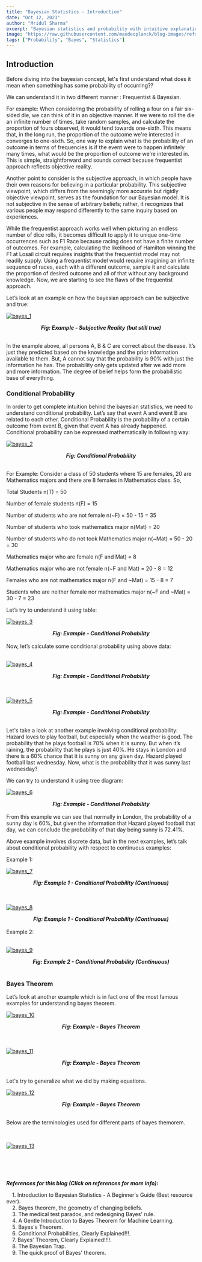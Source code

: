 ```yaml
---
title: "Bayesian Statistics - Introduction"
date: "Oct 12, 2023"
author: "Mridul Sharma"
excerpt: "Bayesian statistics and probability with intuitive explanations and conceptual examples."
image: "https://raw.githubusercontent.com/maxdecplanck/blog-images/refs/heads/main/bayes_images/cover.png"
tags: ["Probability", "Bayes", "Statistics"]
---
```


## Introduction

Before diving into the bayesian concept, let's first understand what does it mean when something has some probability of occurring??<br>

We can understand it in two different manner : Frequentist & Bayesian.

For example: When considering the probability of rolling a four on a fair six-sided die, we can think of it in an objective manner. If we were to roll the die an infinite number of times, take random samples, and calculate the proportion of fours observed, it would tend towards one-sixth. This means that, in the long run, the proportion of the outcome we're interested in converges to one-sixth. So, one way to explain what is the probability of an outcome in terms of frequencies is if the event were to happen infinitely many times, what would be the proportion of outcome we’re interested in. This is simple, straightforward and sounds correct because frequentist approach reflects objective reality.

Another point to consider is the subjective approach, in which people have their own reasons for believing in a particular probability. This subjective viewpoint, which differs from the seemingly more accurate but rigidly objective viewpoint, serves as the foundation for our Bayesian model. It is not subjective in the sense of arbitrary beliefs; rather, it recognizes that various people may respond differently to the same inquiry based on experiences.

While the frequentist approach works well when picturing an endless number of dice rolls, it becomes difficult to apply it to unique one-time occurrences such as F1 Race because racing does not have a finite number of outcomes. For example, calculating the likelihood of Hamilton winning the F1 at Losail circuit requires insights that the frequentist model may not readily supply. Using a frequentist model would require imagining an infinite sequence of races, each with a different outcome, sample it and calculate the proportion of desired outcome and all of that without any background knowledge. Now, we are starting to see the flaws of the frequentist approach.

Let’s look at an example on how the bayesian approach can be subjective and true:
<br>

[![bayes_1](https://raw.githubusercontent.com/maxdecplanck/blog-images/refs/heads/main/bayes_images/bayes_1.png)](javascript:void(0);)

<div style="text-align: center;">
  <i><b>Fig: Example - Subjective Reality (but still true) </b></i>
</div>

<br>

In the example above, all persons A, B & C are correct about the disease. It’s just they predicted based on the knowledge and the prior information available to them. But, A  cannot say that the probability is 90% with just the information he has. The probability only gets updated after we add more and more information. The degree of belief helps form the probabilistic base of everything.


### Conditional Probability

In order to get complete intuition behind the bayesian statistics, we need to understand conditional probability. Let’s say that event A and event B are related to each other. Conditional Probability is the probability of a certain outcome from event B, given that event A has already happened. Conditional probability can be expressed mathematically in following way:
<br>

[![bayes_2](https://raw.githubusercontent.com/maxdecplanck/blog-images/refs/heads/main/bayes_images/bayes_2.png)](javascript:void(0);)

<div style="text-align: center;">
  <i><b>Fig: Conditional Probability </b></i>
</div>

<br>

For Example:
Consider a class of 50 students where 15 are females, 20 are Mathematics majors and there are 8 females in Mathematics class. So,

Total Students n(T) = 50

Number of female students n(F) = 15

Number of students who are not female n(~F) = 50 - 15 = 35

Number of students who took mathematics major n(Mat) = 20

Number of students who do not took Mathematics major n(~Mat) = 50 - 20 = 30

Mathematics major who are female n(F and Mat) = 8

Mathematics major who are not female n(~F and Mat) = 20 - 8 = 12

Females who are not mathematics major n(F and ~Mat) = 15 - 8 = 7

Students who are neither female nor mathematics major n(~F and ~Mat) = 30 - 7 = 23


Let’s try to understand it using table:
<br>

[![bayes_3](https://raw.githubusercontent.com/maxdecplanck/blog-images/refs/heads/main/bayes_images/bayes_3.png)](javascript:void(0);)

<div style="text-align: center;">
  <i><b>Fig: Example - Conditional Probability </b></i>
</div>

<br>
Now, let’s calculate some conditional probability using above data:
<br>
<br>

[![bayes_4](https://raw.githubusercontent.com/maxdecplanck/blog-images/refs/heads/main/bayes_images/bayes_4.png)](javascript:void(0);)

<div style="text-align: center;">
  <i><b>Fig: Example - Conditional Probability </b></i>
</div>

<br>
<br>

[![bayes_5](https://raw.githubusercontent.com/maxdecplanck/blog-images/refs/heads/main/bayes_images/bayes_5.png)](javascript:void(0);)

<div style="text-align: center;">
  <i><b>Fig: Example - Conditional Probability </b></i>
</div>

<br>

Let's take a look at another example involving conditional probability:<br>
Hazard loves to play football, but especially when the weather is good. The probability that he plays football is 70% when it is sunny. But when it’s raining, the probability that he plays is just 40%. He stays in London and there is a 60% chance that it is sunny on any given day. Hazard played football last wednesday. Now, what is the probability that it was sunny last wednesday?

We can try to understand it using tree diagram:
<br>

[![bayes_6](https://raw.githubusercontent.com/maxdecplanck/blog-images/refs/heads/main/bayes_images/bayes_6.png)](javascript:void(0);)

<div style="text-align: center;">
  <i><b>Fig: Example - Conditional Probability </b></i>
</div>

<br>
From this example we can see that normally in London, the probability of a sunny day is 60%, but given the information that Hazard played football that day, we can conclude the probability of that day being sunny is 72.41%.

Above example involves discrete data, but in the next examples, let’s talk about conditional probability with respect to continuous examples:

Example 1:
<br>

[![bayes_7](https://raw.githubusercontent.com/maxdecplanck/blog-images/refs/heads/main/bayes_images/bayes_7.png)](javascript:void(0);)

<div style="text-align: center;">
  <i><b>Fig: Example 1 - Conditional Probability (Continuous)</b></i>
</div>

<br>
<br>

[![bayes_8](https://raw.githubusercontent.com/maxdecplanck/blog-images/refs/heads/main/bayes_images/bayes_8.png)](javascript:void(0);)

<div style="text-align: center;">
  <i><b>Fig: Example 1 - Conditional Probability (Continuous)</b></i>
</div>

<br>
Example 2:
<br>
<br>

[![bayes_9](https://raw.githubusercontent.com/maxdecplanck/blog-images/refs/heads/main/bayes_images/bayes_9.png)](javascript:void(0);)

<div style="text-align: center;">
  <i><b>Fig: Example 2 - Conditional Probability (Continuous)</b></i>
</div>

<br>


### Bayes Theorem

Let’s look at another example which is in fact one of the most famous examples for understanding bayes theorem.
<br>

[![bayes_10](https://raw.githubusercontent.com/maxdecplanck/blog-images/refs/heads/main/bayes_images/bayes_10.png)](javascript:void(0);)

<div style="text-align: center;">
  <i><b>Fig: Example - Bayes Theorem</b></i>
</div>

<br>

<br>

[![bayes_11](https://raw.githubusercontent.com/maxdecplanck/blog-images/refs/heads/main/bayes_images/bayes_11.png)](javascript:void(0);)

<div style="text-align: center;">
  <i><b>Fig: Example - Bayes Theorem</b></i>
</div>

<br>

Let's try to generalize what we did by making equations.
<br>

[![bayes_12](https://raw.githubusercontent.com/maxdecplanck/blog-images/refs/heads/main/bayes_images/bayes_12.png)](javascript:void(0);)

<div style="text-align: center;">
  <i><b>Fig: Example - Bayes Theorem</b></i>
</div>

<br>

Below are the terminologies used for different parts of bayes themorem.

<br>

[![bayes_13](https://raw.githubusercontent.com/maxdecplanck/blog-images/refs/heads/main/bayes_images/bayes_13.png)](javascript:void(0);)

<br>
<br>
<br>
<br>
<span><strong><i>References for this blog (Click on references for more info):</i></strong></span>

  <span>  &nbsp;&nbsp;&nbsp;&nbsp;1. <a href="https://www.youtube.com/watch?v=NIqeFYUhSzU&t=1891s" target="_blank" style="text-decoration: none;">Introduction to Bayesian Statistics - A Beginner's Guide (Best resource ever)</a>.</span><br>
  <span>  &nbsp;&nbsp;&nbsp;&nbsp;2. <a href="https://www.youtube.com/watch?v=HZGCoVF3YvM" target="_blank" style="text-decoration: none;">Bayes theorem, the geometry of changing beliefs</a>.</span><br>
  <span>  &nbsp;&nbsp;&nbsp;&nbsp;3. <a href="https://www.youtube.com/watch?v=lG4VkPoG3ko" target="_blank" style="text-decoration: none;">The medical test paradox, and redesigning Bayes' rule</a>.</span><br>
  <span>  &nbsp;&nbsp;&nbsp;&nbsp;4. <a href="https://machinelearningmastery.com/bayes-theorem-for-machine-learning/" target="_blank" style="text-decoration: none;">A Gentle Introduction to Bayes Theorem for Machine Learning</a>.</span><br> 
  <span>  &nbsp;&nbsp;&nbsp;&nbsp;5. <a href="hhttps://sphweb.bumc.bu.edu/otlt/mph-modules/bs/bs704_probability/bs704_probability6.html" target="_blank" style="text-decoration: none;">Bayes's Theorem</a>.</span><br>
  <span>  &nbsp;&nbsp;&nbsp;&nbsp;6. <a href="https://www.youtube.com/watch?v=_IgyaD7vOOA&list=LL&index=5" target="_blank" style="text-decoration: none;">Conditional Probabilities, Clearly Explained!!!</a>.</span><br>
  <span>  &nbsp;&nbsp;&nbsp;&nbsp;7. <a href="https://youtube.com/watch?v=9wCnvr7Xw4E&list=LL&index=6&t=26s" target="_blank" style="text-decoration: none;">Bayes' Theorem, Clearly Explained!!!!</a>.</span><br>
  <span>  &nbsp;&nbsp;&nbsp;&nbsp;8. <a href="https://www.youtube.com/watch?v=R13BD8qKeTg&list=LL&index=7" target="_blank" style="text-decoration: none;">The Bayesian Trap</a>.</span><br>
  <span>  &nbsp;&nbsp;&nbsp;&nbsp;9. <a href="https://www.youtube.com/watch?v=U_85TaXbeIo" target="_blank" style="text-decoration: none;">The quick proof of Bayes' theorem</a>.</span><br>